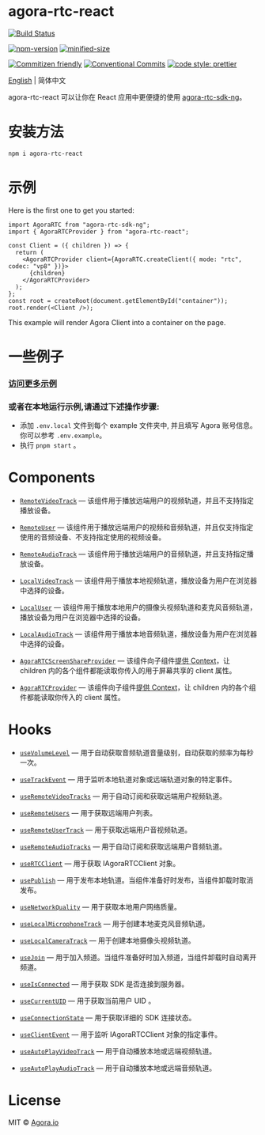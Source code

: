 # agora-rtc-react

[![Build Status](https://github.com/agoraio-extensions/agora-rtc-react/actions/workflows/build.yml/badge.svg)](https://github.com/agoraio-extensions/agora-rtc-react/actions/workflows/build.yml)

[![npm-version](https://img.shields.io/npm/v/agora-rtc-react.svg)](https://www.npmjs.com/package/agora-rtc-react)
[![minified-size](https://img.shields.io/bundlephobia/minzip/agora-rtc-react)](https://bundlephobia.com/package/agora-rtc-react)

[![Commitizen friendly](https://img.shields.io/badge/commitizen-friendly-brightgreen.svg?maxAge=2592000)](http://commitizen.github.io/cz-cli/)
[![Conventional Commits](https://img.shields.io/badge/Conventional%20Commits-1.0.0-brightgreen.svg?maxAge=2592000)](https://conventionalcommits.org)
[![code style: prettier](https://img.shields.io/badge/code_style-prettier-ff69b4.svg?style=flat-square)](https://github.com/prettier/prettier)

[English](./README.md) | 简体中文

agora-rtc-react 可以让你在 React 应用中更便捷的使用 [agora-rtc-sdk-ng](https://www.npmjs.com/package/agora-rtc-sdk-ng)。

# 安装方法

```bash
npm i agora-rtc-react
```

# 示例

Here is the first one to get you started:

```tsx
import AgoraRTC from "agora-rtc-sdk-ng";
import { AgoraRTCProvider } from "agora-rtc-react";

const Client = ({ children }) => {
  return (
    <AgoraRTCProvider client={AgoraRTC.createClient({ mode: "rtc", codec: "vp8" })}>
      {children}
    </AgoraRTCProvider>
  );
};
const root = createRoot(document.getElementById("container"));
root.render(<Client />);
```

This example will render Agora Client into a container on the page.

# 一些例子

### [访问更多示例](https://agoraio-extensions.github.io/agora-rtc-react/basic/)

### 或者在本地运行示例,请通过下述操作步骤:

- 添加 `.env.local` 文件到每个 example 文件夹中, 并且填写 Agora 账号信息。你可以参考 `.env.example`。
- 执行 `pnpm start` 。

# Components

- [`RemoteVideoTrack`](https://github.com/AgoraIO-Extensions/agora-rtc-react/tree/main/packages/agora-rtc-react/docs/components/RemoteVideoTrack.zh-CN.mdx) &mdash; 该组件用于播放远端用户的视频轨道，并且不支持指定播放设备。

- [`RemoteUser`](https://github.com/AgoraIO-Extensions/agora-rtc-react/tree/main/packages/agora-rtc-react/docs/components/RemoteUser.zh-CN.mdx) &mdash; 该组件用于播放远端用户的视频和音频轨道，并且仅支持指定使用的音频设备、不支持指定使用的视频设备。

- [`RemoteAudioTrack`](https://github.com/AgoraIO-Extensions/agora-rtc-react/tree/main/packages/agora-rtc-react/docs/components/RemoteAudioTrack.zh-CN.mdx) &mdash; 该组件用于播放远端用户的音频轨道，并且支持指定播放设备。

- [`LocalVideoTrack`](https://github.com/AgoraIO-Extensions/agora-rtc-react/tree/main/packages/agora-rtc-react/docs/components/LocalVideoTrack.zh-CN.mdx) &mdash; 该组件用于播放本地视频轨道，播放设备为用户在浏览器中选择的设备。

- [`LocalUser`](https://github.com/AgoraIO-Extensions/agora-rtc-react/tree/main/packages/agora-rtc-react/docs/components/LocalUser.zh-CN.mdx) &mdash; 该组件用于播放本地用户的摄像头视频轨道和麦克风音频轨道，播放设备为用户在浏览器中选择的设备。

- [`LocalAudioTrack`](https://github.com/AgoraIO-Extensions/agora-rtc-react/tree/main/packages/agora-rtc-react/docs/components/LocalAudioTrack.zh-CN.mdx) &mdash; 该组件用于播放本地音频轨道，播放设备为用户在浏览器中选择的设备。

- [`AgoraRTCScreenShareProvider`](https://github.com/AgoraIO-Extensions/agora-rtc-react/tree/main/packages/agora-rtc-react/docs/components/AgoraRTCScreenShareProvider.zh-CN.mdx) &mdash; 该组件向子组件<a href="https://react.dev/learn/passing-data-deeply-with-context">提供 Context</a>，让 children 内的各个组件都能读取你传入的用于屏幕共享的 client 属性。

- [`AgoraRTCProvider`](https://github.com/AgoraIO-Extensions/agora-rtc-react/tree/main/packages/agora-rtc-react/docs/components/AgoraRTCProvider.zh-CN.mdx) &mdash; 该组件向子组件<a href="https://react.dev/learn/passing-data-deeply-with-context">提供 Context</a>，让 children 内的各个组件都能读取你传入的 client 属性。

# Hooks

- [`useVolumeLevel`](https://github.com/AgoraIO-Extensions/agora-rtc-react/tree/main/packages/agora-rtc-react/docs/hooks/useVolumeLevel.zh-CN.mdx) &mdash; 用于自动获取音频轨道音量级别，自动获取的频率为每秒一次。

- [`useTrackEvent`](https://github.com/AgoraIO-Extensions/agora-rtc-react/tree/main/packages/agora-rtc-react/docs/hooks/useTrackEvent.zh-CN.mdx) &mdash; 用于监听本地轨道对象或远端轨道对象的特定事件。

- [`useRemoteVideoTracks`](https://github.com/AgoraIO-Extensions/agora-rtc-react/tree/main/packages/agora-rtc-react/docs/hooks/useRemoteVideoTracks.zh-CN.mdx) &mdash; 用于自动订阅和获取远端用户视频轨道。

- [`useRemoteUsers`](https://github.com/AgoraIO-Extensions/agora-rtc-react/tree/main/packages/agora-rtc-react/docs/hooks/useRemoteUsers.zh-CN.mdx) &mdash; 用于获取远端用户列表。

- [`useRemoteUserTrack`](https://github.com/AgoraIO-Extensions/agora-rtc-react/tree/main/packages/agora-rtc-react/docs/hooks/useRemoteUserTrack.zh-CN.mdx) &mdash; 用于获取远端用户音视频轨道。

- [`useRemoteAudioTracks`](https://github.com/AgoraIO-Extensions/agora-rtc-react/tree/main/packages/agora-rtc-react/docs/hooks/useRemoteAudioTracks.zh-CN.mdx) &mdash; 用于自动订阅和获取远端用户音频轨道。

- [`useRTCClient`](https://github.com/AgoraIO-Extensions/agora-rtc-react/tree/main/packages/agora-rtc-react/docs/hooks/useRTCClient.zh-CN.mdx) &mdash; 用于获取 IAgoraRTCClient 对象。

- [`usePublish`](https://github.com/AgoraIO-Extensions/agora-rtc-react/tree/main/packages/agora-rtc-react/docs/hooks/usePublish.zh-CN.mdx) &mdash; 用于发布本地轨道。当组件准备好时发布，当组件卸载时取消发布。

- [`useNetworkQuality`](https://github.com/AgoraIO-Extensions/agora-rtc-react/tree/main/packages/agora-rtc-react/docs/hooks/useNetworkQuality.zh-CN.mdx) &mdash; 用于获取本地用户网络质量。

- [`useLocalMicrophoneTrack`](https://github.com/AgoraIO-Extensions/agora-rtc-react/tree/main/packages/agora-rtc-react/docs/hooks/useLocalMicrophoneTrack.zh-CN.mdx) &mdash; 用于创建本地麦克风音频轨道。

- [`useLocalCameraTrack`](https://github.com/AgoraIO-Extensions/agora-rtc-react/tree/main/packages/agora-rtc-react/docs/hooks/useLocalCameraTrack.zh-CN.mdx) &mdash; 用于创建本地摄像头视频轨道。

- [`useJoin`](https://github.com/AgoraIO-Extensions/agora-rtc-react/tree/main/packages/agora-rtc-react/docs/hooks/useJoin.zh-CN.mdx) &mdash; 用于加入频道。当组件准备好时加入频道，当组件卸载时自动离开频道。

- [`useIsConnected`](https://github.com/AgoraIO-Extensions/agora-rtc-react/tree/main/packages/agora-rtc-react/docs/hooks/useIsConnected.zh-CN.mdx) &mdash; 用于获取 SDK 是否连接到服务器。

- [`useCurrentUID`](https://github.com/AgoraIO-Extensions/agora-rtc-react/tree/main/packages/agora-rtc-react/docs/hooks/useCurrentUID.zh-CN.mdx) &mdash; 用于获取当前用户 UID 。

- [`useConnectionState`](https://github.com/AgoraIO-Extensions/agora-rtc-react/tree/main/packages/agora-rtc-react/docs/hooks/useConnectionState.zh-CN.mdx) &mdash; 用于获取详细的 SDK 连接状态。

- [`useClientEvent`](https://github.com/AgoraIO-Extensions/agora-rtc-react/tree/main/packages/agora-rtc-react/docs/hooks/useClientEvent.zh-CN.mdx) &mdash; 用于监听 IAgoraRTCClient 对象的指定事件。

- [`useAutoPlayVideoTrack`](https://github.com/AgoraIO-Extensions/agora-rtc-react/tree/main/packages/agora-rtc-react/docs/hooks/useAutoPlayVideoTrack.zh-CN.mdx) &mdash; 用于自动播放本地或远端视频轨道。

- [`useAutoPlayAudioTrack`](https://github.com/AgoraIO-Extensions/agora-rtc-react/tree/main/packages/agora-rtc-react/docs/hooks/useAutoPlayAudioTrack.zh-CN.mdx) &mdash; 用于自动播放本地或远端音频轨道。

# License

MIT © [Agora.io](https://github.com/AgoraIO)
